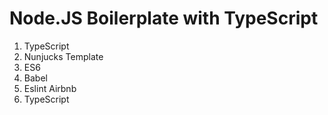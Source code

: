 # Node.JS Boilerplate with TypeScript

1. TypeScript
2. Nunjucks Template
3. ES6
4. Babel
5. Eslint Airbnb
6. TypeScript
